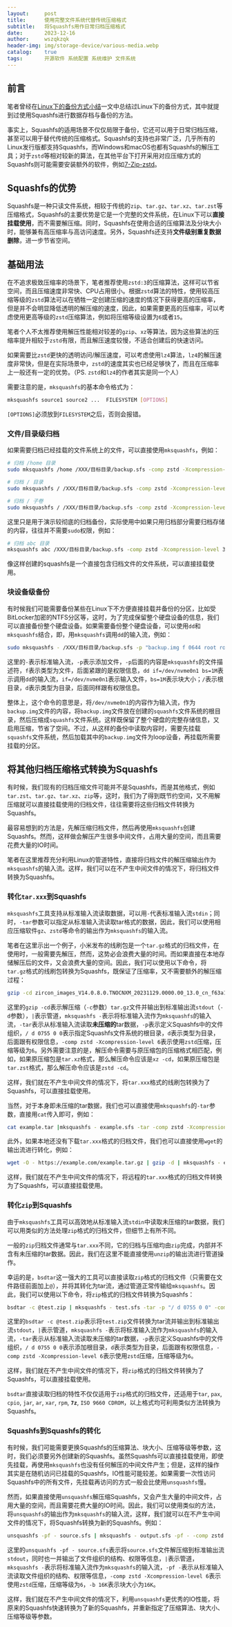 ```yaml
---
layout:     post
title:      使用完整文件系统代替传统压缩格式
subtitle:   将Squashfs用作日常归档压缩格式
date:       2023-12-16
author:     wszqkzqk
header-img: img/storage-device/various-media.webp
catalog:    true
tags:       开源软件 系统配置 系统维护 文件系统
---
```


## 前言

笔者曾经在[Linux下的备份方式小结](/2023/04/27/Linux下的备份方式小结)一文中总结过Linux下的备份方式，其中就提到过使用Squashfs进行数据存档与备份的方法。

事实上，Squashfs的适用场景不仅仅局限于备份，它还可以用于日常归档压缩，甚至可以用于替代传统的压缩格式。Squashfs的支持也非常广泛，几乎所有的Linux发行版都支持Squashfs，而Windows和macOS也都有Squashfs的解压工具；对于`zstd`等相对较新的算法，在其他平台下打开采用对应压缩方式的Squashfs则可能需要安装额外的软件，例如[7-Zip-zstd](https://github.com/mcmilk/7-Zip-zstd)。

## Squashfs的优势

Squashfs是一种只读文件系统，相较于传统的`zip`、`tar.gz`、`tar.xz`、`tar.zst`等压缩格式，Squashfs的主要优势是它是一个完整的文件系统，在Linux下可以**直接挂载使用**，而不需要解压缩。同时，Squashfs在使用合适的压缩算法及分块大小时，能够兼有高压缩率与高访问速度。另外，Squashfs还支持**文件级别重复数据删除**，进一步节省空间。

## 基础用法

在不追求极致压缩率的场景下，笔者推荐使用`zstd:3`的压缩算法，这样可以节省空间，而且压缩速度非常快、CPU占用很小。根据`zstd`算法的特性，使用较高压缩等级的`zstd`算法可以在牺牲一定创建压缩的速度的情况下获得更高的压缩率，但是并不会明显降低透明的解压缩的速度，因此，如果需要更高的压缩率，可以考虑使用更高等级的`zstd`压缩算法，例如将压缩等级设置为`6`或者`15`。

笔者个人不太推荐使用解压性能相对较差的`gzip`、`xz`等算法，因为这些算法的压缩率提升相较于`zstd`有限，而且解压速度较慢，不适合创建后的快速访问。

如果需要比`zstd`更快的透明访问/解压速度，可以考虑使用`lz4`算法，`lz4`的解压速度非常快，但是在实际场景中，`zstd`的速度其实也已经足够快了，而且在压缩率上一般还有一定的优势。（PS. `zstd`和`lz4`的作者其实是同一个人）

需要注意的是，`mksquashfs`的基本命令格式为：
```bash
mksquashfs source1 source2 ...  FILESYSTEM [OPTIONS]
```

`[OPTIONS]`必须放到`FILESYSTEM`之后，否则会报错。

### 文件/目录级归档

如果需要归档已经挂载的文件系统上的文件，可以直接使用`mksquashfs`，例如：

```bash
# 归档 /home 目录
sudo mksquashfs /home /XXX/目标目录/backup.sfs -comp zstd -Xcompression-level 3
```

```bash
# 归档 / 目录
sudo mksquashfs / /XXX/目标目录/backup.sfs -comp zstd -Xcompression-level 3 -e /dev -e /proc -e /sys -e /tmp -e /run -e /mnt -e /media -e /lost+found -e /boot/efi -e /efi
```

```bash
# 归档 / 子卷
sudo mksquashfs / /XXX/目标目录/backup.sfs -comp zstd -Xcompression-level 3 --one-file-system
```

这里只是用于演示较彻底的归档备份，实际使用中如果只用归档部分需要归档存储的内容，往往并不需要`sudo`权限，例如：

```bash
# 归档 abc 目录
mksquashfs abc /XXX/目标目录/backup.sfs -comp zstd -Xcompression-level 3
```

像这样创建的squashfs是一个直接包含归档文件的文件系统，可以直接挂载使用。

### 块设备级备份

有时候我们可能需要备份某些在Linux下不方便直接挂载并备份的分区，比如受BitLocker加密的NTFS分区等，这时，为了完成保留整个硬盘设备的信息，我们可以直接备份整个硬盘设备。如果需要备份整个硬盘设备，可以使用`dd`和`mksquashfs`结合，即，用`mksquashfs`调用`dd`的输入流，例如：

```bash
sudo mksquashfs - /XXX/目标目录/backup.sfs -p "backup.img f 0644 root root dd if=/dev/nvme0n1 bs=1M" -p "/ d 0755 0 0" -comp zstd -Xcompression-level 3
```

这里的`-`表示标准输入流，`-p`表示添加文件，`-p`后面的内容是`mksquashfs`的文件描述符，`f`表示类型为文件，后面紧跟的是权限信息，`dd if=/dev/nvme0n1 bs=1M`表示调用`dd`的输入流，`if=/dev/nvme0n1`表示输入文件，`bs=1M`表示块大小；`/`表示根目录，`d`表示类型为目录，后面同样跟有权限信息。

整体上，这个命令的意思是，将`/dev/nvme0n1`的内容作为输入流，作为`backup.img`文件的内容，将`backup.img`文件放在创建的`squashfs`文件系统的根目录，然后压缩成`squashfs`文件系统。这样既保留了整个硬盘的完整存储信息，又启用压缩，节省了空间。不过，从这样的备份中读取内容时，需要先挂载`squashfs`文件系统，然后加载其中的`backup.img`文件为loop设备，再挂载所需要挂载的分区。

## 将其他归档压缩格式转换为Squashfs

有时候，我们现有的归档压缩文件可能并不是Squashfs，而是其他格式，例如`tar.zst`、`tar.gz`、`tar.xz`、`zip`等，这时，我们为了得到既节约空间，又不用解压缩就可以直接挂载使用的归档文件，往往需要将这些归档文件转换为Squashfs。

最容易想到的方法是，先解压缩归档文件，然后再使用`mksquashfs`创建Squashfs。然而，这样做会解压产生很多中间文件，占用大量的空间，而且需要花费大量的IO时间。

笔者在这里推荐充分利用Linux的管道特性，直接将归档文件的解压缩输出作为`mksquashfs`的输入流。这样，我们可以在不产生中间文件的情况下，将归档文件转换为Squashfs。

### 转化`tar.xxx`到Squashfs

`mksquashfs`工具支持从标准输入流读取数据，可以用`-`代表标准输入流`stdin`；同时，`-tar`参数可以指定从标准输入流读取tar格式的数据，因此，我们可以使用相应压缩软件`gz`、`zstd`等命令的输出作为`mksquashfs`的输入流。

笔者在这里示出一个例子，小米发布的线刷包是一个`tar.gz`格式的归档文件，在使用时，一般需要先解压，然而，这势必会浪费大量的时间。而如果直接在本地存储解压后的文件，又会浪费大量的空间。因此，我们可以使用以下命令，将`tar.gz`格式的线刷包转换为Squashfs，既保证了压缩率，又不需要额外的解压缩过程：

```bash
gzip -cd zircon_images_V14.0.8.0.TNOCNXM_20231129.0000.00_13.0_cn_f63a143fa2.tgz | mksquashfs - zircon_images_V14.0.8.0.TNOCNXM_20231129.0000.00_13.0_cn_f63a143fa2.sfs -tar -p "/ d 0755 0 0" -comp zstd -Xcompression-level 6
```

这里的`gzip -cd`表示解压缩（`-c`参数）`tar.gz`文件并输出到标准输出流`stdout`（`-d`参数），`|`表示管道，`mksquashfs -`表示将标准输入流作为`mksquashfs`的输入流，`-tar`表示从标准输入流读取**未压缩的**tar数据，`-p`表示定义Squashfs中的文件组织，`/ d 0755 0 0`表示指定Squashfs文件系统的根目录，`d`表示类型为目录，后面跟有权限信息，`-comp zstd -Xcompression-level 6`表示使用`zstd`压缩，压缩等级为`6`。另外需要注意的是，解压命令需要与原压缩包的压缩格式相匹配，例如，如果原压缩包是`tar.xz`格式，那么解压命令应该是`xz -cd`，如果原压缩包是`tar.zst`格式，那么解压命令应该是`zstd -cd`。

这样，我们就在不产生中间文件的情况下，将`tar.xxx`格式的线刷包转换为了Squashfs，可以直接挂载使用。

当然，对于本身即未压缩的tar数据，我们也可以直接使用`mksquashfs`的`-tar`参数，直接用`cat`传入即可，例如：

```bash
cat example.tar |mksquashfs - example.sfs -tar -comp zstd -Xcompression-level 6
```

此外，如果本地还没有下载`tar.xxx`格式的归档文件，我们也可以直接使用`wget`的输出流进行转化，例如：

```bash
wget -O - https://example.com/example.tar.gz | gzip -d | mksquashfs - example.sfs -tar -comp zstd -Xcompression-level 6
```

这样，我们就在不产生中间文件的情况下，将远程的`tar.xxx`格式的归档文件转换为了Squashfs，可以直接挂载使用。

### 转化`zip`到Squashfs

由于`mksquashfs`工具可以高效地从标准输入流`stdin`中读取未压缩的tar数据，我们可以用类似的方法处理`zip`格式的归档文件，但细节上有所不同。

一般的`zip`归档文件通常与`tar.xxx`不同，它的归档与压缩均由`zip`完成，内部并不含有未压缩的tar数据。因此，我们在这里不能直接使用`unzip`的输出流进行管道操作。

幸运的是，`bsdtar`这一强大的工具可以直接读取`zip`格式的归档文件（只需要在文件路径前面加上`@`），并将其转化为tar流，通过管道正常传输给`mksquashfs`。因此，我们可以使用以下命令，将`zip`格式的归档文件转换为Squashfs：

```bash
bsdtar -c @test.zip | mksquashfs - test.sfs -tar -p "/ d 0755 0 0" -comp zstd -Xcompression-level 6
```

这里的`bsdtar -c @test.zip`表示将`test.zip`文件转换为tar流并输出到标准输出流`stdout`，`|`表示管道，`mksquashfs -`表示将标准输入流作为`mksquashfs`的输入流，`-tar`表示从标准输入流读取未压缩的tar数据，`-p`表示定义Squashfs中的文件组织，`/ d 0755 0 0`表示添加根目录，`d`表示类型为目录，后面跟有权限信息，`-comp zstd -Xcompression-level 6`表示使用`zstd`压缩，压缩等级为`6`。

这样，我们就在不产生中间文件的情况下，将`zip`格式的归档文件转换为了Squashfs，可以直接挂载使用。

`bsdtar`直接读取归档的特性不仅仅适用于`zip`格式的归档文件，还适用于`tar`, `pax`, `cpio`, `jar`, `ar`, `xar`, `rpm`, **`7z`**, `ISO 9660 CDROM`，以上格式均可利用类似方法转换为Squashfs。

### Squashfs到Squashfs的转化

有时候，我们可能需要更换Squashfs的压缩算法、块大小、压缩等级等参数，这时，我们必须要另外创建新的Squashfs。虽然Squashfs可以直接挂载使用，即使先挂载，再使用`mksquashfs`也没有任何解压的中间文件产生；但是，这样的操作其实是在随机访问已挂载的Squashfs，IO性能可能较差。如果需要一次性访问Squashfs中的所有文件，先挂载再访问的方式一般会比使用`unsquashfs`慢。

然而，如果直接使用`unsquashfs`解压缩Squashfs，又会产生大量的中间文件，占用大量的空间，而且需要花费大量的IO时间。因此，我们可以使用类似的方法，将`unsquashfs`的输出作为`mksquashfs`的输入流，这样，我们就可以在不产生中间文件的情况下，将Squashfs转换为新的Squashfs。例如：

```bash
unsquashfs -pf - source.sfs | mksquashfs - output.sfs -pf - -comp zstd -Xcompression-level 6 -b 16K
```

这里的`unsquashfs -pf - source.sfs`表示将`source.sfs`文件解压缩到标准输出流`stdout`，同时也一并输出了文件组织的结构、权限等信息，`|`表示管道，`mksquashfs -`表示将标准输入流作为`mksquashfs`的输入流，`-pf -`表示从标准输入流读取文件组织的结构、权限等信息，`-comp zstd -Xcompression-level 6`表示使用`zstd`压缩，压缩等级为`6`，`-b 16K`表示块大小为`16K`。

这样，我们就在不产生中间文件的情况下，利用`unsquashfs`更优秀的IO性能，将原来的Squashfs快速转换为了新的Squashfs，并重新指定了压缩算法、块大小、压缩等级等参数。
